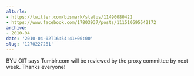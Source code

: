 ```yaml
---
alturls:
- https://twitter.com/bismark/status/11490080422
- https://www.facebook.com/17803937/posts/111510695542172
archive:
- 2010-04
date: '2010-04-02T16:54:41+00:00'
slug: '1270227281'
---
```


BYU OIT says Tumblr.com will be reviewed by the proxy committee by next week. Thanks everyone!

